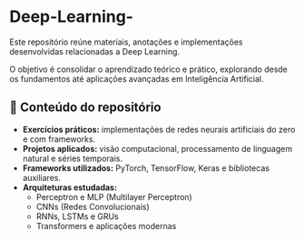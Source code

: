 # Deep-Learning-
Este repositório reúne materiais, anotações e implementações desenvolvidas relacionadas a Deep Learning.

O objetivo é consolidar o aprendizado teórico e prático, explorando desde os fundamentos até aplicações avançadas em Inteligência Artificial.  

## 📂 Conteúdo do repositório  
- **Exercícios práticos:** implementações de redes neurais artificiais do zero e com frameworks.  
- **Projetos aplicados:** visão computacional, processamento de linguagem natural e séries temporais.  
- **Frameworks utilizados:** PyTorch, TensorFlow, Keras e bibliotecas auxiliares.  
- **Arquiteturas estudadas:**  
  - Perceptron e MLP (Multilayer Perceptron)  
  - CNNs (Redes Convolucionais)  
  - RNNs, LSTMs e GRUs  
  - Transformers e aplicações modernas  
